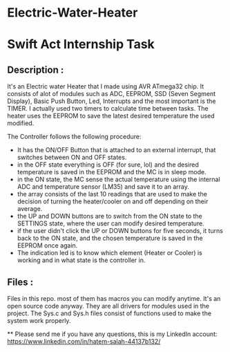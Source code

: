 # Electric-Water-Heater
# Swift Act Internship Task
## Description :

It's an Electric water Heater that I made using AVR ATmega32 chip. It consists of alot of modules such as ADC, EEPROM, SSD (Seven Segment Display), Basic Push Button, Led, Interrupts and the most important is the TIMER. I actually used two timers to calculate time between tasks. The heater uses the EEPROM to save the latest desired temperature the used modified. 

The Controller follows the following procedure:
- It has the ON/OFF Button that is attached to an external interrupt, that switches between ON and OFF states.
- in the OFF state everything is OFF (for sure, lol) and the desired temperature is saved in the EEPROM and the MC is in sleep mode.
- in the ON state, the MC sense the actual temperature using the internal ADC and temperature sensor (LM35) and save it to an array.
- the array consists of the last 10 readings that are used to make the decision of turning the heater/cooler on and off depending on their average.
- the UP and DOWN buttons are to switch from the ON state to the SETTINGS state, where the user can modify desired temperature.
- if the user didn't click the UP or DOWN buttons for five seconds, it turns back to the ON state, and the chosen temperature is saved in the EEPROM once again.
- The indication led is to know which element (Heater or Cooler) is working and in what state is the controller in.

## Files :

Files in this repo. most of them has macros you can modify anytime. It's an open source code anyway. They are all drivers for modules used in the project.
The Sys.c and Sys.h files consist of functions used to make the system work properly.

** Please send me if you have any questions, this is my LinkedIn account:
https://www.linkedin.com/in/hatem-salah-44137b132/
